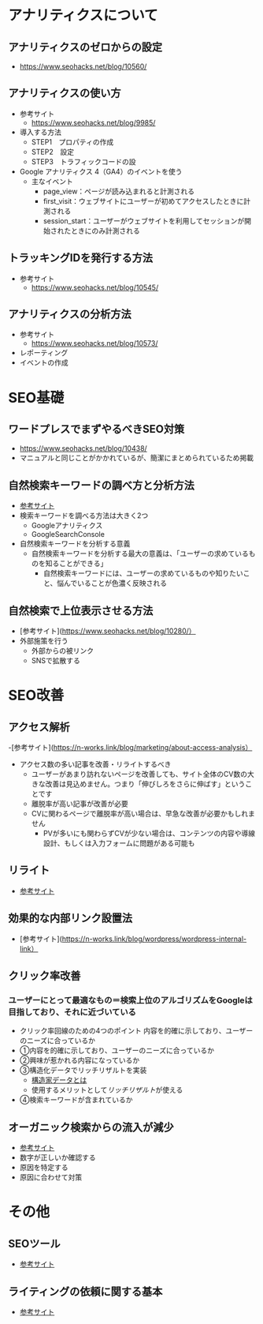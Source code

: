 # アナリティクスについて

## アナリティクスのゼロからの設定
 - https://www.seohacks.net/blog/10560/

## アナリティクスの使い方
- 参考サイト
    -  https://www.seohacks.net/blog/9985/
- 導入する方法
    - STEP1　プロパティの作成
    - STEP2　設定
    - STEP3　トラフィックコードの設
- Google アナリティクス 4（GA4）のイベントを使う
    - 主なイベント
        - page_view：ページが読み込まれると計測される
        - first_visit：ウェブサイトにユーザーが初めてアクセスしたときに計測される
        - session_start：ユーザーがウェブサイトを利用してセッションが開始されたときにのみ計測される
## トラッキングIDを発行する方法
- 参考サイト
    - https://www.seohacks.net/blog/10545/

## アナリティクスの分析方法
- 参考サイト
    - https://www.seohacks.net/blog/10573/
- レポーティング
- イベントの作成

# SEO基礎
## ワードプレスでまずやるべきSEO対策
- https://www.seohacks.net/blog/10438/
 -  マニュアルと同じことがかかれているが、簡潔にまとめられているため掲載

## 自然検索キーワードの調べ方と分析方法
-  [参考サイト](https://www.seohacks.net/blog/10282/)
- 検索キーワードを調べる方法は大きく2つ
    - Googleアナリティクス
    - GoogleSearchConsole
- 自然検索キーワードを分析する意義
    - 自然検索キーワードを分析する最大の意義は、「ユーザーの求めているものを知ることができる」
        - 自然検索キーワードには、ユーザーの求めているものや知りたいこと、悩んでいることが色濃く反映される

## 自然検索で上位表示させる方法
-  [参考サイト](https://www.seohacks.net/blog/10280/）
- 外部施策を行う
    - 外部からの被リンク
    - SNSで拡散する

# SEO改善
## アクセス解析
-[参考サイト](https://n-works.link/blog/marketing/about-access-analysis）
- アクセス数の多い記事を改善・リライトするべき
    - ユーザーがあまり訪れないページを改善しても、サイト全体のCV数の大きな改善は見込めません。つまり「伸びしろをさらに伸ばす」ということです
    - 離脱率が高い記事が改善が必要
    - CVに関わるページで離脱率が高い場合は、早急な改善が必要かもしれません
        - PVが多いにも関わらずCVが少ない場合は、コンテンツの内容や導線設計、もしくは入力フォームに問題がある可能も

## リライト
- [参考サイト](https://www.seohacks.net/blog/8830/)

## 効果的な内部リンク設置法
- [参考サイト](https://n-works.link/blog/wordpress/wordpress-internal-link）

## クリック率改善
### ユーザーにとって最適なもの＝検索上位のアルゴリズムをGoogleは目指しており、それに近づいている
- クリック率回線のための4つのポイント
内容を的確に示しており、ユーザーのニーズに合っているか
- ①内容を的確に示しており、ユーザーのニーズに合っているか
- ②興味が惹かれる内容になっているか
- ③構造化データでリッチリザルトを実装
    -  [構造家データとは](https://www.seohacks.net/blog/1191/)
    - 使用するメリットとして*リッチリザルト*が使える
- ④検索キーワードが含まれているか

## オーガニック検索からの流入が減少
- [参考サイト](https://www.seohacks.net/blog/10239/)
- 数字が正しいか確認する
- 原因を特定する
- 原因に合わせて対策



# その他
## SEOツール
- [参考サイト](https://www.seohacks.net/blog/6886/)

## ライティングの依頼に関する基本
- [参考サイト](https://www.seohacks.net/blog/10184/)
